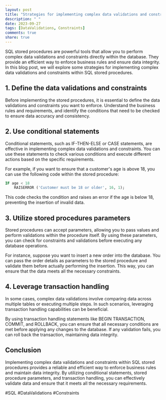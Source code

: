 ```yaml
---
layout: post
title: "Strategies for implementing complex data validations and constraints within SQL stored procedures"
description: " "
date: 2023-09-27
tags: [DataValidations, Constraints]
comments: true
share: true
---
```


SQL stored procedures are powerful tools that allow you to perform complex data validations and constraints directly within the database. They provide an efficient way to enforce business rules and ensure data integrity. In this blog post, we will explore some strategies for implementing complex data validations and constraints within SQL stored procedures.

## 1. Define the data validations and constraints

Before implementing the stored procedures, it is essential to define the data validations and constraints you want to enforce. Understand the business rules and requirements, and identify the conditions that need to be checked to ensure data accuracy and consistency.

## 2. Use conditional statements

Conditional statements, such as IF-THEN-ELSE or CASE statements, are effective in implementing complex data validations and constraints. You can use these statements to check various conditions and execute different actions based on the specific requirements.

For example, if you want to ensure that a customer's age is above 18, you can use the following code within the stored procedure:

```sql
IF age < 18 
    RAISERROR ('Customer must be 18 or older', 16, 1);
```

This code checks the condition and raises an error if the age is below 18, preventing the insertion of invalid data.

## 3. Utilize stored procedures parameters

Stored procedures can accept parameters, allowing you to pass values and perform validations within the procedure itself. By using these parameters, you can check for constraints and validations before executing any database operations.

For instance, suppose you want to insert a new order into the database. You can pass the order details as parameters to the stored procedure and validate them before actually performing the insertion. This way, you can ensure that the data meets all the necessary constraints.

## 4. Leverage transaction handling

In some cases, complex data validations involve comparing data across multiple tables or executing multiple steps. In such scenarios, leveraging transaction handling capabilities can be beneficial.

By using transaction handling statements like BEGIN TRANSACTION, COMMIT, and ROLLBACK, you can ensure that all necessary conditions are met before applying any changes to the database. If any validation fails, you can roll back the transaction, maintaining data integrity.

## Conclusion

Implementing complex data validations and constraints within SQL stored procedures provides a reliable and efficient way to enforce business rules and maintain data integrity. By utilizing conditional statements, stored procedure parameters, and transaction handling, you can effectively validate data and ensure that it meets all the necessary requirements.

#SQL #DataValidations #Constraints